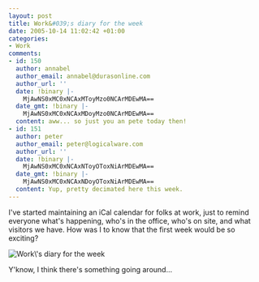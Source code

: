 ```yaml
---
layout: post
title: Work&#039;s diary for the week
date: 2005-10-14 11:02:42 +01:00
categories:
- Work
comments:
- id: 150
  author: annabel
  author_email: annabel@durasonline.com
  author_url: ''
  date: !binary |-
    MjAwNS0xMC0xNCAxMToyMzo0NCArMDEwMA==
  date_gmt: !binary |-
    MjAwNS0xMC0xNCAxMDoyMzo0NCArMDEwMA==
  content: aww... so just you an pete today then!
- id: 151
  author: peter
  author_email: peter@logicalware.com
  author_url: ''
  date: !binary |-
    MjAwNS0xMC0xNCAxNToyOToxNiArMDEwMA==
  date_gmt: !binary |-
    MjAwNS0xMC0xNCAxNDoyOToxNiArMDEwMA==
  content: Yup, pretty decimated here this week.
---
```

I've started maintaining an iCal calendar for folks at work, just to remind everyone what's happening, who's in the office, who's on site, and what visitors we have.  How was I to know that the first week would be so exciting?

<img class="centered" src='http://woss.name/wp-content/icaloffsick.png' alt='Work\&#39;s diary for the week' />

Y'know, I think there's something going around...
